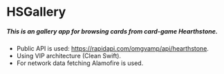 # HSGallery
##### This is an gallery app for browsing cards from card-game Hearthstone.
* Public API is used: https://rapidapi.com/omgvamp/api/hearthstone.
* Using VIP architecture (Clean Swift).
* For network data fetching Alamofire is used.
